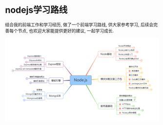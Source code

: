 # nodejs学习路线
结合我的前端工作和学习经历, 做了一个前端学习路线, 供大家参考学习, 后续会完善每个节点, 也欢迎大家能提供更好的建议, 一起学习成长.

![img](./assets/nodejs.png)
